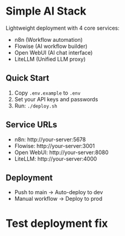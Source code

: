 # Simple AI Stack

Lightweight deployment with 4 core services:
- n8n (Workflow automation)
- Flowise (AI workflow builder) 
- Open WebUI (AI chat interface)
- LiteLLM (Unified LLM proxy)

## Quick Start

1. Copy `.env.example` to `.env`
2. Set your API keys and passwords
3. Run: `./deploy.sh`

## Service URLs

- n8n: http://your-server:5678
- Flowise: http://your-server:3001
- Open WebUI: http://your-server:8080
- LiteLLM: http://your-server:4000

## Deployment

- Push to main → Auto-deploy to dev
- Manual workflow → Deploy to prod

# Test deployment fix